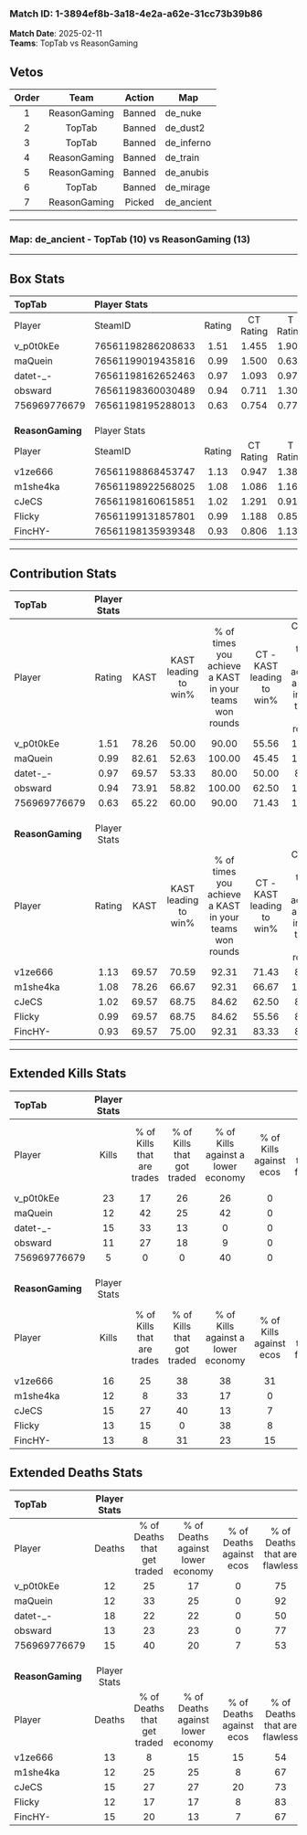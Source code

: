 ### Match ID: 1-3894ef8b-3a18-4e2a-a62e-31cc73b39b86  
**Match Date**: 2025-02-11  
**Teams**: TopTab vs ReasonGaming  

## Vetos  

| Order | Team | Action | Map |
| :---: | :--: | :----: | --- |
| 1 | ReasonGaming | Banned | de_nuke |
| 2 | TopTab | Banned | de_dust2 |
| 3 | TopTab | Banned | de_inferno |
| 4 | ReasonGaming | Banned | de_train |
| 5 | ReasonGaming | Banned | de_anubis |
| 6 | TopTab | Banned | de_mirage |
| 7 | ReasonGaming | Picked | de_ancient |

---  

### **Map**: de_ancient - TopTab (10) vs ReasonGaming (13)  
---  

## Box Stats  

| **TopTab**       | Player Stats      |        |           |          |       |      |       |         |        |      |     |
| :- | :- | :-: | :-: | :-: | :-: | :-: | :-: | :-: | :-: | :-: | :-: |
| Player           | SteamID           | Rating | CT Rating | T Rating | KAST  | ADR  | Kills | Assists | Deaths | K/D  | HS% |
| v_p0t0kEe        | 76561198286208633 |  1.51  |   1.455   |  1.907   | 78.26 | 90.9 |  23   |    1    |   12   | 1.92 | 69  |
| maQuein          | 76561199019435816 |  0.99  |   1.500   |  0.636   | 82.61 | 47.0 |  12   |    1    |   12   | 1.00 | 25  |
| datet-_-         | 76561198162652463 |  0.97  |   1.093   |  0.970   | 69.57 | 72.3 |  15   |    6    |   18   | 0.83 | 53  |
| obsward          | 76561198360030489 |  0.94  |   0.711   |  1.303   | 73.91 | 62.3 |  11   |    6    |   13   | 0.85 | 45  |
| 756969776679     | 76561198195288013 |  0.63  |   0.754   |  0.776   | 65.22 | 62.4 |   5   |   11    |   15   | 0.33 | 40  |
|                  |                   |        |           |          |       |      |       |         |        |      |     |
|                  |                   |        |           |          |       |      |       |         |        |      |     |
|                  |                   |        |           |          |       |      |       |         |        |      |     |
| **ReasonGaming** | Player Stats      |        |           |          |       |      |       |         |        |      |     |
| Player           | SteamID           | Rating | CT Rating | T Rating | KAST  | ADR  | Kills | Assists | Deaths | K/D  | HS% |
| v1ze666          | 76561198868453747 |  1.13  |   0.947   |  1.384   | 69.57 | 77.3 |  16   |    4    |   13   | 1.23 | 50  |
| m1she4ka         | 76561198922568025 |  1.08  |   1.086   |  1.168   | 78.26 | 74.4 |  12   |    9    |   12   | 1.00 | 58  |
| cJeCS            | 76561198160615851 |  1.02  |   1.291   |  0.911   | 69.57 | 68.8 |  15   |    4    |   15   | 1.00 | 86  |
| Flicky           | 76561199131857801 |  0.99  |   1.188   |  0.857   | 69.57 | 57.7 |  13   |    5    |   12   | 1.08 | 46  |
| FincHY-          | 76561198135939348 |  0.93  |   0.806   |  1.139   | 69.57 | 62.3 |  13   |    5    |   15   | 0.87 | 76  |
---  

## Contribution Stats  

| **TopTab**       | Player Stats |       |                      |                                                        |                           |                                                             |                          |                                                            |
| :- | :-: | :-: | :-: | :-: | :-: | :-: | :-: | :-: |
| Player           |    Rating    | KAST  | KAST leading to win% | % of times you achieve a KAST in your teams won rounds | CT - KAST leading to win% | CT - % of times you achieve a KAST in your teams won rounds | T - KAST leading to win% | T - % of times you achieve a KAST in your teams won rounds |
| v_p0t0kEe        |     1.51     | 78.26 |        50.00         |                         90.00                          |           55.56           |                           100.00                            |          44.44           |                           80.00                            |
| maQuein          |     0.99     | 82.61 |        52.63         |                         100.00                         |           45.45           |                           100.00                            |          62.50           |                           100.00                           |
| datet-_-         |     0.97     | 69.57 |        53.33         |                         80.00                          |           50.00           |                            80.00                            |          57.14           |                           80.00                            |
| obsward          |     0.94     | 73.91 |        58.82         |                         100.00                         |           62.50           |                           100.00                            |          55.56           |                           100.00                           |
| 756969776679     |     0.63     | 65.22 |        60.00         |                         90.00                          |           71.43           |                           100.00                            |          50.00           |                           80.00                            |
|                  |              |       |                      |                                                        |                           |                                                             |                          |                                                            |
|                  |              |       |                      |                                                        |                           |                                                             |                          |                                                            |
|                  |              |       |                      |                                                        |                           |                                                             |                          |                                                            |
| **ReasonGaming** | Player Stats |       |                      |                                                        |                           |                                                             |                          |                                                            |
| Player           |    Rating    | KAST  | KAST leading to win% | % of times you achieve a KAST in your teams won rounds | CT - KAST leading to win% | CT - % of times you achieve a KAST in your teams won rounds | T - KAST leading to win% | T - % of times you achieve a KAST in your teams won rounds |
| v1ze666          |     1.13     | 69.57 |        70.59         |                         92.31                          |           71.43           |                            83.33                            |          70.00           |                           100.00                           |
| m1she4ka         |     1.08     | 78.26 |        66.67         |                         92.31                          |           66.67           |                           100.00                            |          66.67           |                           85.71                            |
| cJeCS            |     1.02     | 69.57 |        68.75         |                         84.62                          |           62.50           |                            83.33                            |          75.00           |                           85.71                            |
| Flicky           |     0.99     | 69.57 |        68.75         |                         84.62                          |           55.56           |                            83.33                            |          85.71           |                           85.71                            |
| FincHY-          |     0.93     | 69.57 |        75.00         |                         92.31                          |           83.33           |                            83.33                            |          70.00           |                           100.00                           |
---  

## Extended Kills Stats  

| **TopTab**       | Player Stats |                            |                            |                                    |                         |                              |                                 |                                       |                    |           |
| :- | :-: | :-: | :-: | :-: | :-: | :-: | :-: | :-: | :-: | :-: |
| Player           |    Kills     | % of Kills that are trades | % of Kills that got traded | % of Kills against a lower economy | % of Kills against ecos | % of Kills that are flawless | % of Kills that are close duels | % of Kills that are assisted by flash | Pistol Round Kills | AWP Kills |
| v_p0t0kEe        |      23      |             17             |             26             |                 26                 |            0            |              48              |                9                |                   9                   |         1          |     0     |
| maQuein          |      12      |             42             |             25             |                 42                 |            0            |              92              |                0                |                   0                   |         1          |    10     |
| datet-_-         |      15      |             33             |             13             |                 0                  |            0            |              67              |               13                |                   0                   |         2          |     0     |
| obsward          |      11      |             27             |             18             |                 9                  |            0            |              64              |                9                |                   9                   |         2          |     0     |
| 756969776679     |      5       |             0              |             0              |                 40                 |            0            |              60              |               20                |                   0                   |         0          |     0     |
|                  |              |                            |                            |                                    |                         |                              |                                 |                                       |                    |           |
|                  |              |                            |                            |                                    |                         |                              |                                 |                                       |                    |           |
|                  |              |                            |                            |                                    |                         |                              |                                 |                                       |                    |           |
| **ReasonGaming** | Player Stats |                            |                            |                                    |                         |                              |                                 |                                       |                    |           |
| Player           |    Kills     | % of Kills that are trades | % of Kills that got traded | % of Kills against a lower economy | % of Kills against ecos | % of Kills that are flawless | % of Kills that are close duels | % of Kills that are assisted by flash | Pistol Round Kills | AWP Kills |
| v1ze666          |      16      |             25             |             38             |                 38                 |           31            |              50              |                6                |                   6                   |         0          |     0     |
| m1she4ka         |      12      |             8              |             33             |                 17                 |            0            |              50              |                0                |                   0                   |         1          |     0     |
| cJeCS            |      15      |             27             |             40             |                 13                 |            7            |              67              |                0                |                   7                   |         2          |     0     |
| Flicky           |      13      |             15             |             0              |                 38                 |            8            |              85              |               15                |                   0                   |         2          |     4     |
| FincHY-          |      13      |             8              |             31             |                 23                 |           15            |              77              |                0                |                   8                   |         1          |     0     |
## Extended Deaths Stats  

| **TopTab**       | Player Stats |                             |                                   |                          |                               |                            |                           |               |
| :- | :-: | :-: | :-: | :-: | :-: | :-: | :-: | :-: |
| Player           |    Deaths    | % of Deaths that get traded | % of Deaths against lower economy | % of Deaths against ecos | % of Deaths that are flawless | % of Deaths that are close | % of Deaths while blinded | Deaths to AWP |
| v_p0t0kEe        |      12      |             25              |                17                 |            0             |              75               |             0              |             8             |       1       |
| maQuein          |      12      |             33              |                25                 |            0             |              92               |             0              |             0             |       1       |
| datet-_-         |      18      |             22              |                22                 |            0             |              50               |             6              |             6             |       2       |
| obsward          |      13      |             23              |                23                 |            0             |              77               |             0              |             0             |       0       |
| 756969776679     |      15      |             40              |                20                 |            7             |              53               |             13             |             7             |       0       |
|                  |              |                             |                                   |                          |                               |                            |                           |               |
|                  |              |                             |                                   |                          |                               |                            |                           |               |
|                  |              |                             |                                   |                          |                               |                            |                           |               |
| **ReasonGaming** | Player Stats |                             |                                   |                          |                               |                            |                           |               |
| Player           |    Deaths    | % of Deaths that get traded | % of Deaths against lower economy | % of Deaths against ecos | % of Deaths that are flawless | % of Deaths that are close | % of Deaths while blinded | Deaths to AWP |
| v1ze666          |      13      |              8              |                15                 |            15            |              54               |             0              |             8             |       2       |
| m1she4ka         |      12      |             25              |                25                 |            8             |              67               |             8              |             0             |       3       |
| cJeCS            |      15      |             27              |                27                 |            20            |              73               |             7              |             7             |       1       |
| Flicky           |      12      |             17              |                17                 |            8             |              83               |             8              |             0             |       1       |
| FincHY-          |      15      |             20              |                13                 |            7             |              67               |             20             |             7             |       3       |
